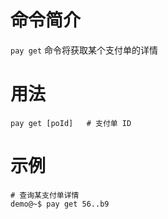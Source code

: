 命令简介
======= 

`pay get` 命令将获取某个支付单的详情

    
用法
=======

```    
pay get [poId]   # 支付单 ID
```

示例
=======

```
# 查询某支付单详情
demo@~$ pay get 56..b9
```